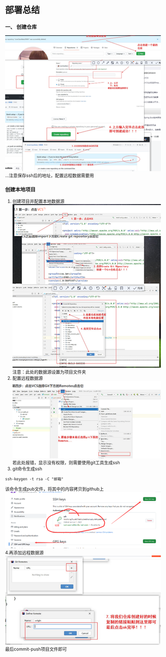 # 部署总结
### 一、 创建仓库
![img.png](images/img.png)
...注意保存ssh后的地址，配置远程数据需要用
### 创建本地项目
1. 创建项目并配置本地数据源
![img.png](images/img_1.png)
注意：此处的数据源设置为项目文件夹
2. 配置远程数据源
![img.png](images/img_2.png)
若此处报错，显示没有权限，则需要使用git工具生成ssh
3. git命令生成ssh
```text
ssh-keygen -t rsa -C "邮箱"
```
该命令生成pub文件，将其中的内容拷贝到github上
![img_png](images/img_3.png)
4.再添加远程数据源
![img_png](images/img_4.png)
最后commit-push项目文件即可